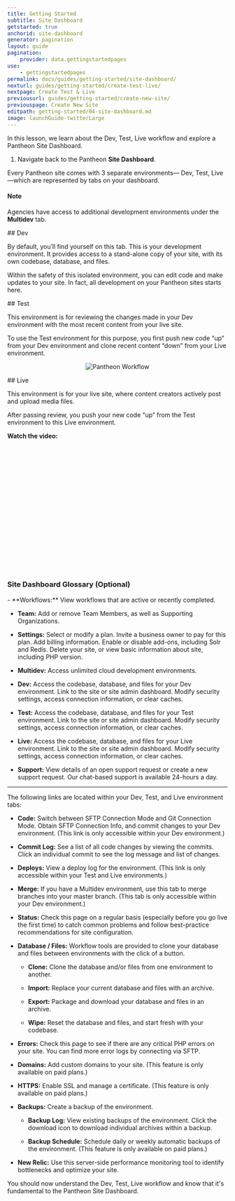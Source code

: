 ```yaml
---
title: Getting Started
subtitle: Site Dashboard
getstarted: true
anchorid: site-dashboard
generator: pagination
layout: guide
pagination:
    provider: data.gettingstartedpages
use:
    - gettingstartedpages
permalink: docs/guides/getting-started/site-dashboard/
nexturl: guides/getting-started/create-test-live/
nextpage: Create Test & Live
previousurl: guides/getting-started/create-new-site/
previouspage: Create New Site
editpath: getting-started/04-site-dashboard.md
image: launchGuide-twitterLarge
---
```


In this lesson, we learn about the Dev, Test, Live workflow and explore a Pantheon Site Dashboard.

1. Navigate back to the Pantheon **Site Dashboard**.

Every Pantheon site comes with 3 separate environments— Dev, Test, Live—which are represented by tabs on your dashboard.

<div class="alert alert-info">
<h4 class="info">Note</h4>
<p>Agencies have access to additional development environments under the <strong><span class="glyphicons glyphicons-cloud" aria-hidden="true"></span> Multidev</strong> tab.
</p></div>

##<span class="glyphicons glyphicons-wrench" aria-hidden="true"></span> Dev

By default, you’ll find yourself on this tab. This is your development environment. It provides access to a stand-alone copy of your site, with its own codebase, database, and files.

Within the safety of this isolated environment, you can edit code and make updates to your site. In fact, all development on your Pantheon sites starts here.

##<span class="glyphicons glyphicons-equalizer" aria-hidden="true"></span> Test

This environment is for reviewing the changes made in your Dev environment with the most recent content from your live site.

To use the Test environment for this purpose, you first push new code “up” from your Dev environment and clone recent content “down” from your Live environment.

<p style="text-align:center;">
<img align="center" src="/source/docs/assets/images/workflow.png" style="max-width:650px;" alt="Pantheon Workflow">
</p>

##<span class="glyphicons glyphicons-cardio" aria-hidden="true"></span> Live

This environment is for your live site, where content creators actively post and upload media files.

After passing review, you push your new code “up” from the Test environment to this Live environment.

**Watch the video:**
<div class="panel panel-drop panel-guide">
<script src="//fast.wistia.com/embed/medias/pb8s59wuij.jsonp" async></script><script src="//fast.wistia.com/assets/external/E-v1.js" async></script><div class="wistia_responsive_padding" style="padding:56.25% 0 0 0;position:relative;"><div class="wistia_responsive_wrapper" style="height:100%;left:0;position:absolute;top:0;width:100%;"><div class="wistia_embed wistia_async_pb8s59wuij videoFoam=true" style="height:100%;width:100%">&nbsp;</div></div></div>
</div>


<div class="panel panel-drop panel-guide" id="accordion">
  <div class="panel-heading panel-drop-heading">
    <a class="accordion-toggle panel-drop-title collapsed" data-toggle="collapse" data-parent="#accordion" data-proofer-ignore data-target="#site-dashboard-tour"><h3 class="panel-title panel-drop-title" style="cursor:pointer;"><span style="line-height:.9" class="glyphicons glyphicons-lightbulb"></span> Site Dashboard Glossary (Optional)</h3></a>
  </div>
<div id="site-dashboard-tour" class="collapse">
<div class="panel-inner" markdown="1">
- **Workflows:** View workflows that are active or recently completed.

- **<span class="glyphicons glyphicons-group" aria-hidden="true"></span> Team:** Add or remove Team Members, as well as Supporting Organizations.

- **<span class="glyphicons glyphicons-cogwheel" aria-hidden="true"></span> Settings:** Select or modify a plan. Invite a business owner to pay for this plan. Add billing information. Enable or disable add-ons, including Solr and Redis. Delete your site, or view basic information about site, including PHP version.

- **<span class="glyphicons glyphicons-cloud" aria-hidden="true"></span> Multidev:** Access unlimited cloud development environments.

- **<span class="glyphicons glyphicons-wrench" aria-hidden="true"></span> Dev:** Access the codebase, database, and files for your Dev environment. Link to the site or site admin dashboard. Modify security settings, access connection information, or clear caches.

- **<span class="glyphicons glyphicons-equalizer" aria-hidden="true"></span> Test:** Access the codebase, database, and files for your Test environment. Link to the site or site admin dashboard. Modify security settings, access connection information, or clear caches.

- **<span class="glyphicons glyphicons-cardio" aria-hidden="true"></span> Live:** Access the codebase, database, and files for your Live environment. Link to the site or site admin dashboard. Modify security settings, access connection information, or clear caches.

- **<span class="glyphicons glyphicons-flag" aria-hidden="true"></span> Support:**  View details of an open support request or create a new support request. Our chat-based support is available 24-hours a day.
<hr>
 The following links are located within your Dev, Test, and Live environment tabs:

- **<span class="glyphicons glyphicons-embed-close" aria-hidden="true"></span> Code:** Switch between SFTP Connection Mode and Git Connection Mode. Obtain SFTP Connection Info, and commit changes to your Dev environment. (This link is only accessible within your Dev environment.)

- **Commit Log:** See a list of all code changes by viewing the commits. Click an individual commit to see the log message and list of changes.

- **<span class="glyphicons glyphicons-refresh" aria-hidden="true"></span> Deploys:** View a deploy log for the environment. (This link is only accessible within your Test and Live environments.)

- **<span class="glyphicons glyphicons-git-branch" aria-hidden="true"></span> Merge:** If you have a Multidev environment, use this tab to merge branches into your master branch. (This tab is only accessible within your Dev environment.)

- **<span class="glyphicons glyphicons-info-sign" aria-hidden="true"></span> Status:** Check this page on a regular basis (especially before you go live the first time) to catch common problems and follow best-practice recommendations for site configuration.

- **<span class="glyphicons glyphicons-server" aria-hidden="true"></span> Database / Files:** Workflow tools are provided to clone your database and files between environments with the click of a button.

    - **Clone:** Clone the database and/or files from one environment to another.

    - **Import:** Replace your current database and files with an archive.

    - **Export:** Package and download your database and files in an archive.

    - **Wipe:** Reset the database and files, and start fresh with your codebase.

- **<span class="glyphicons glyphicons-warning-sign" aria-hidden="true"></span> Errors:** Check this page to see if there are any critical PHP errors on your site. You can find more error logs by connecting via SFTP.

- **<span class="glyphicons glyphicons-home" aria-hidden="true"></span> Domains:** Add custom domains to your site. (This feature is only available on paid plans.)

- **<span class="glyphicons glyphicons-lock" aria-hidden="true"></span> HTTPS:** Enable SSL and manage a certificate. (This feature is only available on paid plans.)

- **<span class="glyphicons glyphicons-cloud-upload" aria-hidden="true"></span> Backups:** Create a backup of the environment.

  - **Backup Log:** View existing backups of the environment. Click the <span class="glyphicons glyphicons-download-alt" aria-hidden="true"></span> download icon to download individual archives within a backup.

  - **Backup Schedule:** Schedule daily or weekly automatic backups of the environment. (This feature is only available on paid plans.)

- **New Relic:** Use this server-side performance monitoring tool to identify bottlenecks and optimize your site.
</div>
</div>
</div>

You should now understand the Dev, Test, Live workflow and know that it's fundamental to the Pantheon Site Dashboard.
